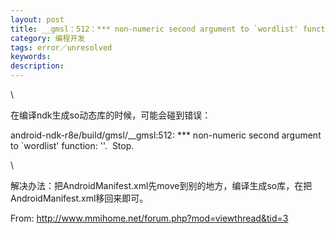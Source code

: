 ```yaml
---
layout: post
title: __gmsl：512：*** non-numeric second argument to `wordlist' function： ''.
category: 编程开发
tags: error／unresolved
keywords: 
description: 
---
```


<div>

\

</div>

<div>

在编译ndk生成so动态库的时候，可能会碰到错误：

</div>

<div>

android-ndk-r8e/build/gmsl/\_\_gmsl:512: \*\*\* non-numeric second
argument to \`wordlist' function: ''.  Stop.

</div>

<div>

\

</div>

<div>

解决办法：把AndroidManifest.xml先move到别的地方，编译生成so库，在把AndroidManifest.xml移回来即可。

</div>

<div>

From: <http://www.mmihome.net/forum.php?mod=viewthread&tid=3>

</div>







